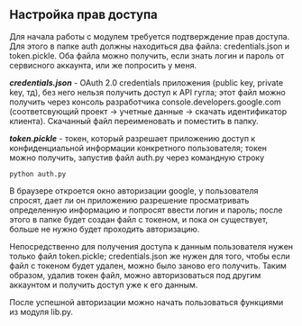 ## Настройка прав доступа 
Для начала работы с модулем требуется подтверждение прав доступа.  
Для этого в папке auth должны находиться два файла: credentials.json и token.pickle.
Оба файла можно получить, если знать логин и пароль от сервисного аккаунта, или же попросить у меня.

***credentials.json*** - OAuth 2.0 credentials приложения (public key, private key, тд), без него нельзя получить доступ к API гугла; этот файл можно получить через консоль разработчика console.developers.google.com (соответсвующий проект -> учетные данные -> скачать идентификатор клиента). Скачанный файл переименовать и поместить в папку.

***token.pickle*** - токен, который разрешает приложению доступ к конфиденциальной информации конкретного пользователя; токен можно получить, запустив файл auth.py через командную строку
```
python auth.py 
```
В браузере откроется окно авторизации google, у пользователя спросят, дает ли он приложению разрешение просматривать определенную информацию и попросят ввести логин и пароль; после этого в папке будет создан файл с токеном, и пока он существует, больше не нужно будет проходить авторизацию.

Непосредственно для получения доступа к данным пользователя нужен только файл token.pickle;  credentials.json же нужен для того, чтобы если файл с токеном будет удален, можно было заново его получить. Таким образом, удалив токен файл, можно авторизоваться под другим аккаунтом и получить доступ уже к его данным.

После успешной авторизации можно начать пользоваться функциями из модуля lib.py.  
